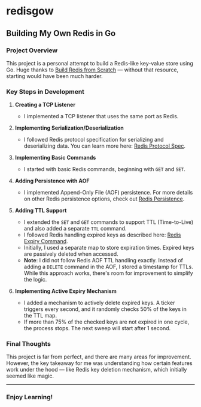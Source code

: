 # redisgow

## Building My Own Redis in Go

### Project Overview
This project is a personal attempt to build a Redis-like key-value store using Go. Huge thanks to [Build Redis from Scratch](https://www.build-redis-from-scratch.dev/en/introduction) — without that resource, starting would have been much harder.

### Key Steps in Development
1. **Creating a TCP Listener**
   - I implemented a TCP listener that uses the same port as Redis.

2. **Implementing Serialization/Deserialization**
   - I followed Redis protocol specification for serializing and deserializing data. You can learn more here: [Redis Protocol Spec](https://redis.io/docs/latest/develop/reference/protocol-spec/).

3. **Implementing Basic Commands**
   - I started with basic Redis commands, beginning with `GET` and `SET`.

4. **Adding Persistence with AOF**
   - I implemented Append-Only File (AOF) persistence. For more details on other Redis persistence options, check out [Redis Persistence](https://redis.io/docs/latest/operate/oss_and_stack/management/persistence/).

5. **Adding TTL Support**
   - I extended the `SET` and `GET` commands to support TTL (Time-to-Live) and also added a separate `TTL` command.
   - I followed Redis handling expired keys as described here: [Redis Expiry Command](https://redis.io/docs/latest/commands/expire/).
   - Initially, I used a separate map to store expiration times. Expired keys are passively deleted when accessed.
   - **Note**: I did not follow Redis AOF TTL handling exactly. Instead of adding a `DELETE` command in the AOF, I stored a timestamp for TTLs. While this approach works, there's room for improvement to simplify the logic.

6. **Implementing Active Expiry Mechanism**
   - I added a mechanism to actively delete expired keys. A ticker triggers every second, and it randomly checks 50% of the keys in the TTL map.
   - If more than 75% of the checked keys are not expired in one cycle, the process stops. The next sweep will start after 1 second.

### Final Thoughts
This project is far from perfect, and there are many areas for improvement. However, the key takeaway for me was understanding how certain features work under the hood — like Redis key deletion mechanism, which initially seemed like magic.

---

### Enjoy Learning!
